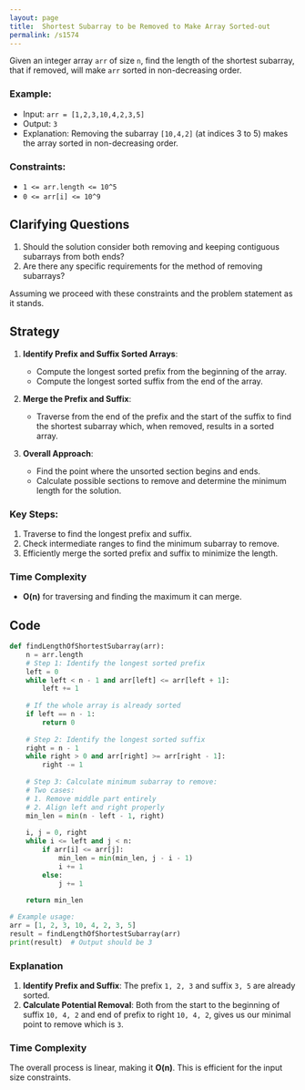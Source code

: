 ```yaml
---
layout: page
title:  Shortest Subarray to be Removed to Make Array Sorted-out
permalink: /s1574
---
```


Given an integer array `arr` of size `n`, find the length of the shortest subarray, that if removed, will make `arr` sorted in non-decreasing order.

### Example:
- Input: `arr = [1,2,3,10,4,2,3,5]`
- Output: `3`
- Explanation: Removing the subarray `[10,4,2]` (at indices 3 to 5) makes the array sorted in non-decreasing order.

### Constraints:
- `1 <= arr.length <= 10^5`
- `0 <= arr[i] <= 10^9`

## Clarifying Questions
1. Should the solution consider both removing and keeping contiguous subarrays from both ends?
2. Are there any specific requirements for the method of removing subarrays?

Assuming we proceed with these constraints and the problem statement as it stands.

## Strategy

1. **Identify Prefix and Suffix Sorted Arrays**: 
   - Compute the longest sorted prefix from the beginning of the array.
   - Compute the longest sorted suffix from the end of the array.
   
2. **Merge the Prefix and Suffix**:
   - Traverse from the end of the prefix and the start of the suffix to find the shortest subarray which, when removed, results in a sorted array.
   
3. **Overall Approach**:
   - Find the point where the unsorted section begins and ends.
   - Calculate possible sections to remove and determine the minimum length for the solution.

### Key Steps:
1. Traverse to find the longest prefix and suffix.
2. Check intermediate ranges to find the minimum subarray to remove.
3. Efficiently merge the sorted prefix and suffix to minimize the length.

### Time Complexity
- **O(n)** for traversing and finding the maximum it can merge.

## Code

```python
def findLengthOfShortestSubarray(arr):
    n = arr.length
    # Step 1: Identify the longest sorted prefix
    left = 0
    while left < n - 1 and arr[left] <= arr[left + 1]:
        left += 1
    
    # If the whole array is already sorted
    if left == n - 1:
        return 0
    
    # Step 2: Identify the longest sorted suffix
    right = n - 1
    while right > 0 and arr[right] >= arr[right - 1]:
        right -= 1
    
    # Step 3: Calculate minimum subarray to remove:
    # Two cases: 
    # 1. Remove middle part entirely
    # 2. Align left and right properly
    min_len = min(n - left - 1, right)
    
    i, j = 0, right
    while i <= left and j < n:
        if arr[i] <= arr[j]:
            min_len = min(min_len, j - i - 1)
            i += 1
        else:
            j += 1
    
    return min_len

# Example usage:
arr = [1, 2, 3, 10, 4, 2, 3, 5]
result = findLengthOfShortestSubarray(arr)
print(result)  # Output should be 3
```

### Explanation
1. **Identify Prefix and Suffix**: The prefix `1, 2, 3` and suffix `3, 5` are already sorted.
2. **Calculate Potential Removal**: Both from the start to the beginning of suffix `10, 4, 2` and end of prefix to right `10, 4, 2`, gives us our minimal point to remove which is `3`.

### Time Complexity
The overall process is linear, making it **O(n)**. This is efficient for the input size constraints.